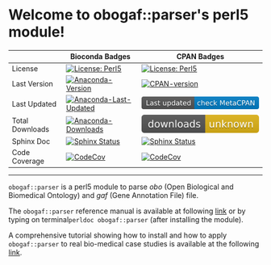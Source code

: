 # Welcome to obogaf::parser's perl5 module! 

|          | Bioconda Badges | CPAN  Badges |
| -------- | --------------- | ------------ | 
| License | [![License: Perl5](https://img.shields.io/cpan/l/obogaf-parser?color=orange&label=License)](https://dev.perl.org/licenses/) | [![License: Perl5](https://img.shields.io/cpan/l/obogaf-parser?color=orange&label=License)](https://dev.perl.org/licenses/)
| Last Version | [![Anaconda-Version](https://anaconda.org/bioconda/perl-obogaf-parser/badges/version.svg)](https://anaconda.org/bioconda/perl-obogaf-parser) | [![CPAN-version](https://img.shields.io/cpan/v/obogaf-parser?label=CPAN)](https://metacpan.org/pod/obogaf::parser)
| Last Updated | [![Anaconda-Last-Updated](https://anaconda.org/bioconda/r-hemdag/badges/latest_release_relative_date.svg)](https://anaconda.org/bioconda/r-hemdag)| [![CPAN-Last-Release](badge/cpan-last-updated.svg)](https://metacpan.org/pod/obogaf::parser) 
| Total Downloads | [![Anaconda-Downloads](https://anaconda.org/bioconda/perl-obogaf-parser/badges/downloads.svg)](https://anaconda.org/bioconda/perl-obogaf-parser) | [![CPAN-Downloads](badge/cpan-downloads.svg)](https://metacpan.org/pod/obogaf::parser)
| Sphinx Doc | [![Sphinx Status](https://readthedocs.org/projects/obogaf-parser/badge/?version=latest)](https://obogaf-parser.readthedocs.io/en/latest/?badge=latest) | [![Sphinx Status](https://readthedocs.org/projects/obogaf-parser/badge/?version=latest)](https://obogaf-parser.readthedocs.io/en/latest/?badge=latest)
| Code Coverage | [![CodeCov](https://codecov.io/gh/marconotaro/obogaf-parser/branch/master/graph/badge.svg)](https://codecov.io/gh/marconotaro/obogaf-parser) | [![CodeCov](https://codecov.io/gh/marconotaro/obogaf-parser/branch/master/graph/badge.svg)](https://codecov.io/gh/marconotaro/obogaf-parser)

---

``obogaf::parser`` is a perl5 module to parse *obo* (Open Biological and Biomedical Ontology) and *gaf* (Gene Annotation File) file.

The ``obogaf::parser`` reference manual is available at following [link](https://metacpan.org/pod/obogaf::parser) or by typing on terminal``perldoc obogaf::parser`` (after installing the module).

A comprehensive tutorial showing how to install and how to apply ``obogaf::parser`` to real bio-medical case studies is available at the following [link](https://obogaf-parser.readthedocs.io).

